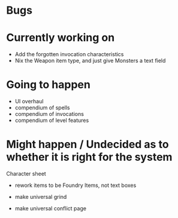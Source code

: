 # Bugs

# Currently working on
 - Add the forgotten invocation characteristics
 - Nix the Weapon item type, and just give Monsters a text field

# Going to happen
 - UI overhaul
 - compendium of spells
 - compendium of invocations
 - compendium of level features

# Might happen / Undecided as to whether it is right for the system
Character sheet
 - rework items to be Foundry Items, not text boxes
 
- make universal grind
- make universal conflict page